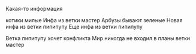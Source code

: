 Какая-то информация

котики милые 
Инфа из ветки мастер
Арбузы бывают зеленые
Новая инфа из ветки пипипупу
Еще инфа из ветки пипипупу 

Ветка пипипупу хочет конфликта
Мир никогда не входил в планы ветки мастер


 
